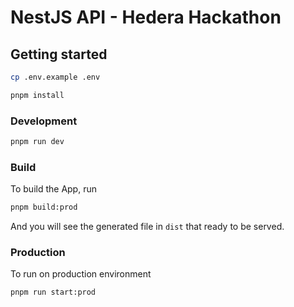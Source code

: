 # NestJS  API - Hedera Hackathon

## Getting started

```bash
cp .env.example .env

pnpm install
```


### Development
```bash
pnpm run dev
```

### Build

To build the App, run

```bash
pnpm build:prod
```

And you will see the generated file in `dist` that ready to be served.

### Production 
To run on production environment
```bash
pnpm run start:prod
```


